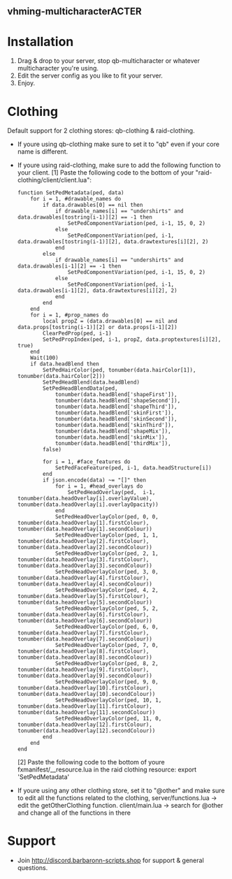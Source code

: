 ## vhming-multicharacterACTER

# Installation
1.  Drag & drop to your server, stop qb-multicharacter or whatever multicharacter you're using.
2.  Edit the server config as you like to fit your server.
3.  Enjoy.

# Clothing
Default support for 2 clothing stores: qb-clothing & raid-clothing.
-   If youre using qb-clothing make sure to set it to "qb" even if your core name is different.
-   If youre using raid-clothing, make sure to add the following function to your client.
    [1] Paste the following code to the bottom of your "raid-clothing/client/client.lua":

        function SetPedMetadata(ped, data)
            for i = 1, #drawable_names do
                if data.drawables[0] == nil then
                    if drawable_names[i] == "undershirts" and data.drawables[tostring(i-1)][2] == -1 then
                        SetPedComponentVariation(ped, i-1, 15, 0, 2)
                    else
                        SetPedComponentVariation(ped, i-1, data.drawables[tostring(i-1)][2], data.drawtextures[i][2], 2)
                    end
                else
                    if drawable_names[i] == "undershirts" and data.drawables[i-1][2] == -1 then
                        SetPedComponentVariation(ped, i-1, 15, 0, 2)
                    else
                        SetPedComponentVariation(ped, i-1, data.drawables[i-1][2], data.drawtextures[i][2], 2)
                    end
                end
            end
            for i = 1, #prop_names do
                local propZ = (data.drawables[0] == nil and data.props[tostring(i-1)][2] or data.props[i-1][2])
                ClearPedProp(ped, i-1)
                SetPedPropIndex(ped, i-1, propZ, data.proptextures[i][2], true)
            end
            Wait(100)
            if data.headBlend then
                SetPedHairColor(ped, tonumber(data.hairColor[1]), tonumber(data.hairColor[2]))
                SetPedHeadBlend(data.headBlend)
                SetPedHeadBlendData(ped,
                    tonumber(data.headBlend['shapeFirst']),
                    tonumber(data.headBlend['shapeSecond']),
                    tonumber(data.headBlend['shapeThird']),
                    tonumber(data.headBlend['skinFirst']),
                    tonumber(data.headBlend['skinSecond']),
                    tonumber(data.headBlend['skinThird']),
                    tonumber(data.headBlend['shapeMix']),
                    tonumber(data.headBlend['skinMix']),
                    tonumber(data.headBlend['thirdMix']),
                false)
                
                for i = 1, #face_features do
                    SetPedFaceFeature(ped, i-1, data.headStructure[i])
                end
                if json.encode(data) ~= "[]" then
                    for i = 1, #head_overlays do
                        SetPedHeadOverlay(ped,  i-1, tonumber(data.headOverlay[i].overlayValue),  tonumber(data.headOverlay[i].overlayOpacity))
                    end
                    SetPedHeadOverlayColor(ped, 0, 0, tonumber(data.headOverlay[1].firstColour), tonumber(data.headOverlay[1].secondColour))
                    SetPedHeadOverlayColor(ped, 1, 1, tonumber(data.headOverlay[2].firstColour), tonumber(data.headOverlay[2].secondColour))
                    SetPedHeadOverlayColor(ped, 2, 1, tonumber(data.headOverlay[3].firstColour), tonumber(data.headOverlay[3].secondColour))
                    SetPedHeadOverlayColor(ped, 3, 0, tonumber(data.headOverlay[4].firstColour), tonumber(data.headOverlay[4].secondColour))
                    SetPedHeadOverlayColor(ped, 4, 2, tonumber(data.headOverlay[5].firstColour), tonumber(data.headOverlay[5].secondColour))
                    SetPedHeadOverlayColor(ped, 5, 2, tonumber(data.headOverlay[6].firstColour), tonumber(data.headOverlay[6].secondColour))
                    SetPedHeadOverlayColor(ped, 6, 0, tonumber(data.headOverlay[7].firstColour), tonumber(data.headOverlay[7].secondColour))
                    SetPedHeadOverlayColor(ped, 7, 0, tonumber(data.headOverlay[8].firstColour), tonumber(data.headOverlay[8].secondColour))
                    SetPedHeadOverlayColor(ped, 8, 2, tonumber(data.headOverlay[9].firstColour), tonumber(data.headOverlay[9].secondColour))
                    SetPedHeadOverlayColor(ped, 9, 0, tonumber(data.headOverlay[10].firstColour), tonumber(data.headOverlay[10].secondColour))
                    SetPedHeadOverlayColor(ped, 10, 1, tonumber(data.headOverlay[11].firstColour), tonumber(data.headOverlay[11].secondColour))
                    SetPedHeadOverlayColor(ped, 11, 0, tonumber(data.headOverlay[12].firstColour), tonumber(data.headOverlay[12].secondColour))
                end
            end
        end

    [2] Paste the following code to the bottom of youre fxmanifest/__resource.lua in the raid clothing resource:
        export 'SetPedMetadata'
        
-   If youre using any other clothing store, set it to "@other" and make sure to edit all the functions related to the clothing,
    server/functions.lua -> edit the getOtherClothing function.
    client/main.lua -> search for @other and change all of the functions in there

# Support
-   Join http://discord.barbaronn-scripts.shop for support & general questions.